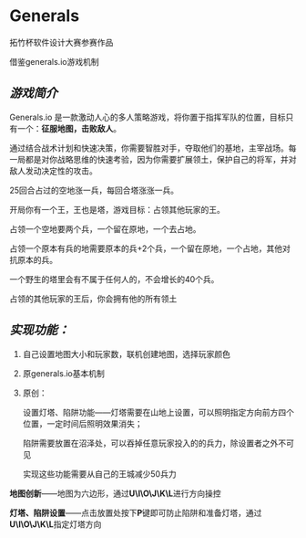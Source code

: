 **Generals**
=
拓竹杯软件设计大赛参赛作品

借鉴generals.io游戏机制

_游戏简介_
-
Generals.io 是一款激动人心的多人策略游戏，将你置于指挥军队的位置，目标只有一个：**征服地图，击败敌人**。
 
通过结合战术计划和快速决策，你需要智胜对手，夺取他们的基地，主宰战场。每一局都是对你战略思维的快速考验，因为你需要扩展领土，保护自己的将军，并对敌人发动决定性的攻击。
 
25回合占过的空地涨一兵，每回合塔涨涨一兵。

开局你有一个王，王也是塔，游戏目标：占领其他玩家的王。

占领一个空地要两个兵，一个留在原地，一个去占地。

占领一个原本有兵的地需要原本的兵+2个兵，一个留在原地，一个占地，其他对抗原本的兵。

一个野生的塔里会有不属于任何人的，不会增长的40个兵。

占领的其他玩家的王后，你会拥有他的所有领土

_实现功能：_
-

1. 自己设置地图大小和玩家数，联机创建地图，选择玩家颜色

2. 原generals.io基本机制

3. 原创：

   设置灯塔、陷阱功能——灯塔需要在山地上设置，可以照明指定方向前方四个位置，一定时间后照明效果消失；

   陷阱需要放置在沼泽处，可以吞掉任意玩家投入的的兵力，除设置者之外不可见

   实现这些功能需要从自己的王城减少50兵力

**地图创新**——地图为六边形，通过**U\I\O\J\K\L**进行方向操控

**灯塔、陷阱设置**——点击放置处按下**P**键即可防止陷阱和准备灯塔，通过**U\I\O\J\K\L**指定灯塔方向
